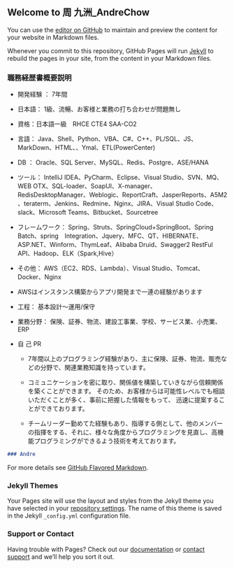 ## Welcome to 周 九洲_AndreChow

You can use the [editor on GitHub](https://github.com/zhoujiuzhou9/zhoujiuzhou9.github.io/edit/master/index.md) to maintain and preview the content for your website in Markdown files.

Whenever you commit to this repository, GitHub Pages will run [Jekyll](https://jekyllrb.com/) to rebuild the pages in your site, from the content in your Markdown files.

### 職務経歴書概要説明

+ 開発経験 ： 7年間

+ 日本語： 1級、流暢、お客様と業務の打ち合わせが問題無し

+ 資格：日本語一級　RHCE CTE4 SAA-CO2

+ 言語： Java、Shell、Python、VBA、C#、C++、PL/SQL、JS、MarkDown、HTML、、Ymal、ETL(PowerCenter)

+ DB ： Oracle、SQL Server、MySQL、Redis、Postgre、ASE/HANA

+ ツール： IntelliJ IDEA、PyCharm、Eclipse、Visual Studio、SVN、MQ、WEB OTX、SQL-loader、SoapUI、X-manager、RedisDesktopManager、Weblogic、ReportCraft、JasperReports、A5M2 、teraterm、Jenkins、Redmine、Nginx、JIRA、Visual Studio Code、slack、Microsoft Teams、Bitbucket、Sourcetree

+ フレームワーク： Spring、Struts、SpringCloud+SpringBoot、Spring Batch、spring　Integration、Jquery、MFC、QT、HIBERNATE、 ASP.NET、Winform、ThymLeaf、Alibaba Druid、Swagger2 RestFul API、Hadoop、ELK（Spark,Hive）

+ その他： AWS（EC2、RDS、Lambda）、Visual Studio、Tomcat、Docker、Nginx

+ AWSはインスタンス構築からアプリ開発まで一連の経験があります

+ 工程： 基本設計～運用/保守

+ 業務分野： 保険、証券、物流、建設工事業、学校、サービス業、小売業、ERP

+ 自 己 PR

  +  7年間以上のプログラミング経験があり、主に保険、証券、物流、販売などの分野で、関連業務知識を持っています。

  +  コミュニケーションを密に取り、関係値を構築していきながら信頼関係を築くことができます。 そのため、お客様からは可能性レベルでも相談いただくことが多く、事前に把握した情報をもって、 迅速に提案することができております。
  +  チームリーダー勤めてた経験もあり、指導する側として、他のメンバーの指揮をする、それに、様々な角度からプログラミングを見直し、高機能プログラミングができるよう技術を考えております。

```markdown
### Andre
```

For more details see [GitHub Flavored Markdown](https://guides.github.com/features/mastering-markdown/).

### Jekyll Themes

Your Pages site will use the layout and styles from the Jekyll theme you have selected in your [repository settings](https://github.com/zhoujiuzhou9/zhoujiuzhou9.github.io/settings). The name of this theme is saved in the Jekyll `_config.yml` configuration file.

### Support or Contact

Having trouble with Pages? Check out our [documentation](https://docs.github.com/categories/github-pages-basics/) or [contact support](https://github.com/contact) and we’ll help you sort it out.
